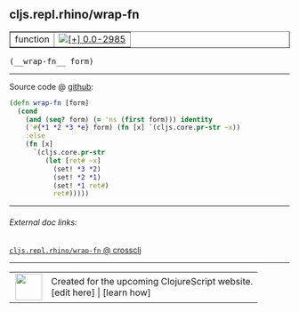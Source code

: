 ## cljs.repl.rhino/wrap-fn



 <table border="1">
<tr>
<td>function</td>
<td><a href="https://github.com/cljsinfo/cljs-api-docs/tree/0.0-2985"><img valign="middle" alt="[+] 0.0-2985" title="Added in 0.0-2985" src="https://img.shields.io/badge/+-0.0--2985-lightgrey.svg"></a> </td>
</tr>
</table>


 <samp>
(__wrap-fn__ form)<br>
</samp>

---







Source code @ [github](https://github.com/clojure/clojurescript/blob/r3053/src/clj/cljs/repl/rhino.clj#L156-L167):

```clj
(defn wrap-fn [form]
  (cond
    (and (seq? form) (= 'ns (first form))) identity
    ('#{*1 *2 *3 *e} form) (fn [x] `(cljs.core.pr-str ~x))
    :else
    (fn [x]
      `(cljs.core.pr-str
         (let [ret# ~x]
           (set! *3 *2)
           (set! *2 *1)
           (set! *1 ret#)
           ret#)))))
```

<!--
Repo - tag - source tree - lines:

 <pre>
clojurescript @ r3053
└── src
    └── clj
        └── cljs
            └── repl
                └── <ins>[rhino.clj:156-167](https://github.com/clojure/clojurescript/blob/r3053/src/clj/cljs/repl/rhino.clj#L156-L167)</ins>
</pre>

-->

---



###### External doc links:

[`cljs.repl.rhino/wrap-fn` @ crossclj](http://crossclj.info/fun/cljs.repl.rhino/wrap-fn.html)<br>

---

 <table>
<tr><td>
<img valign="middle" align="right" width="48px" src="http://i.imgur.com/Hi20huC.png">
</td><td>
Created for the upcoming ClojureScript website.<br>
[edit here] | [learn how]
</td></tr></table>

[edit here]:https://github.com/cljsinfo/cljs-api-docs/blob/master/cljsdoc/cljs.repl.rhino_wrap-fn.cljsdoc
[learn how]:https://github.com/cljsinfo/cljs-api-docs/wiki/cljsdoc-files

<!--

This information was too distracting to show to readers, but I'll leave it
commented here since it is helpful to:

- pretty-print the data used to generate this document
- and show how to retrieve that data



The API data for this symbol:

```clj
{:ns "cljs.repl.rhino",
 :name "wrap-fn",
 :type "function",
 :signature ["[form]"],
 :source {:code "(defn wrap-fn [form]\n  (cond\n    (and (seq? form) (= 'ns (first form))) identity\n    ('#{*1 *2 *3 *e} form) (fn [x] `(cljs.core.pr-str ~x))\n    :else\n    (fn [x]\n      `(cljs.core.pr-str\n         (let [ret# ~x]\n           (set! *3 *2)\n           (set! *2 *1)\n           (set! *1 ret#)\n           ret#)))))",
          :title "Source code",
          :repo "clojurescript",
          :tag "r3053",
          :filename "src/clj/cljs/repl/rhino.clj",
          :lines [156 167]},
 :full-name "cljs.repl.rhino/wrap-fn",
 :full-name-encode "cljs.repl.rhino_wrap-fn",
 :history [["+" "0.0-2985"]]}

```

Retrieve the API data for this symbol:

```clj
;; from Clojure REPL
(require '[clojure.edn :as edn])
(-> (slurp "https://raw.githubusercontent.com/cljsinfo/cljs-api-docs/catalog/cljs-api.edn")
    (edn/read-string)
    (get-in [:symbols "cljs.repl.rhino/wrap-fn"]))
```

-->
